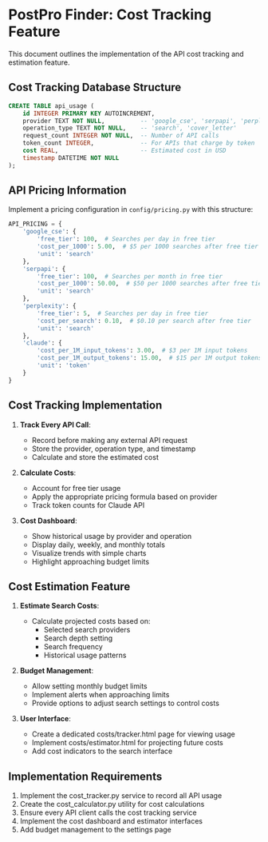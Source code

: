 # PostPro Finder: Cost Tracking Feature

This document outlines the implementation of the API cost tracking and estimation feature.

## Cost Tracking Database Structure

```sql
CREATE TABLE api_usage (
    id INTEGER PRIMARY KEY AUTOINCREMENT,
    provider TEXT NOT NULL,          -- 'google_cse', 'serpapi', 'perplexity', 'claude'
    operation_type TEXT NOT NULL,    -- 'search', 'cover_letter'
    request_count INTEGER NOT NULL,  -- Number of API calls
    token_count INTEGER,             -- For APIs that charge by token
    cost REAL,                       -- Estimated cost in USD
    timestamp DATETIME NOT NULL
);
```

## API Pricing Information

Implement a pricing configuration in `config/pricing.py` with this structure:

```python
API_PRICING = {
    'google_cse': {
        'free_tier': 100,  # Searches per day in free tier
        'cost_per_1000': 5.00,  # $5 per 1000 searches after free tier
        'unit': 'search'
    },
    'serpapi': {
        'free_tier': 100,  # Searches per month in free tier
        'cost_per_1000': 50.00,  # $50 per 1000 searches after free tier
        'unit': 'search'
    },
    'perplexity': {
        'free_tier': 5,  # Searches per day in free tier
        'cost_per_search': 0.10,  # $0.10 per search after free tier
        'unit': 'search'
    },
    'claude': {
        'cost_per_1M_input_tokens': 3.00,  # $3 per 1M input tokens
        'cost_per_1M_output_tokens': 15.00,  # $15 per 1M output tokens
        'unit': 'token'
    }
}
```

## Cost Tracking Implementation

1. **Track Every API Call**:
   - Record before making any external API request
   - Store the provider, operation type, and timestamp
   - Calculate and store the estimated cost

2. **Calculate Costs**:
   - Account for free tier usage
   - Apply the appropriate pricing formula based on provider
   - Track token counts for Claude API

3. **Cost Dashboard**:
   - Show historical usage by provider and operation
   - Display daily, weekly, and monthly totals
   - Visualize trends with simple charts
   - Highlight approaching budget limits

## Cost Estimation Feature

1. **Estimate Search Costs**:
   - Calculate projected costs based on:
     - Selected search providers
     - Search depth setting
     - Search frequency
     - Historical usage patterns

2. **Budget Management**:
   - Allow setting monthly budget limits
   - Implement alerts when approaching limits
   - Provide options to adjust search settings to control costs

3. **User Interface**:
   - Create a dedicated costs/tracker.html page for viewing usage
   - Implement costs/estimator.html for projecting future costs
   - Add cost indicators to the search interface

## Implementation Requirements

1. Implement the cost_tracker.py service to record all API usage
2. Create the cost_calculator.py utility for cost calculations
3. Ensure every API client calls the cost tracking service
4. Implement the cost dashboard and estimator interfaces
5. Add budget management to the settings page